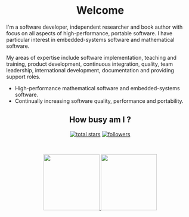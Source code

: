 <h1 align="center">Welcome</h1>

I'm a software developer, independent researcher and book author with focus on all aspects of high-performance, portable software. I have particular interest in embedded-systems software and mathematical software.

My areas of expertise include software implementation, teaching and training, product development, continuous integration, quality, team leadership, international development, documentation and providing support roles.

- High-performance mathematical software and embedded-systems software.
- Continually increasing software quality, performance and portability.

<h2 align="center">How busy am I ?</h2>

<p align="center">
  <a href="https://github.com/ckormanyos?tab=repositories&sort=stargazers">
    <img alt="total stars" title="Total stars on GitHub" src="https://custom-icon-badges.herokuapp.com/badge/dynamic/json?logo=star&color=55960c&labelColor=488207&label=Stars&style=for-the-badge&query=%24.stars&url=https://api.github-star-counter.workers.dev/user/ckormanyos"/></a>
  <a href="https://github.com/ckormanyos?tab=followers">
    <img alt="followers" title="Follow me on Github" src="https://custom-icon-badges.herokuapp.com/github/followers/ckormanyos?color=236ad3&labelColor=1155ba&style=for-the-badge&logo=person-add&label=Follow&logoColor=white"/></a>
</p>

</br>
<p align="center">
  <a href="https://git.io/streak-stats">
    <img
      height="150"
      src="https://github-readme-streak-stats.herokuapp.com/?user=ckormanyos&theme=dark" />
  </a>

  <a href="https://github.com/ckormanyos/github-readme-stats">
    <img
      height="150"
      src="https://github-readme-stats.vercel.app/api?username=ckormanyos&count_private=true&show_icons=true&custom_title=ckormanyos'%20Github%20Status&hide=issues&theme=vision-friendly-dark"
    />
   </a>
</p>
